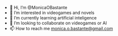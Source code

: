 - 👋 Hi, I’m @MonicaOBastante
- 👀 I’m interested in videogames and novels
- 🌱 I’m currently learning artificial inteligence
- 💞️ I’m looking to collaborate on videogames or AI
- 📫 How to reach me monica.o.bastante@gmail.com

<!---
MonicaOBastante/MonicaOBastante is a ✨ special ✨ repository because its `README.md` (this file) appears on your GitHub profile.
You can click the Preview link to take a look at your changes.
--->
